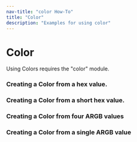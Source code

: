 ```yaml
---
nav-title: "color How-To"
title: "Color"
description: "Examples for using color"
---
```

# Color
Using Colors requires the "color" module.
<snippet id='color-require'/>

### Creating a Color from a hex value.
<snippet id='color-hex'/>

### Creating a Color from a short hex value.
<snippet id='color-hex-short'/>

### Creating a Color from four ARGB values
<snippet id='color-rgb'/>

### Creating a Color from a single ARGB value
<snippet id='color-rgb-single'/>
